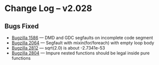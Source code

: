 # Change Log &ndash; v2.028

## Bugs Fixed

* [Bugzilla 1586](/bug/1586) &mdash; DMD and GDC segfaults on incomplete code segment
* [Bugzilla 2064](/bug/2064) &mdash; Segfault with mixin(for/foreach) with empty loop body
* [Bugzilla 2812](/bug/2812) &mdash; sqrt(2.0) is about -2.7341e-53
* [Bugzilla 2804](/bug/2804) &mdash; Impure nested functions should be legal inside pure functions
